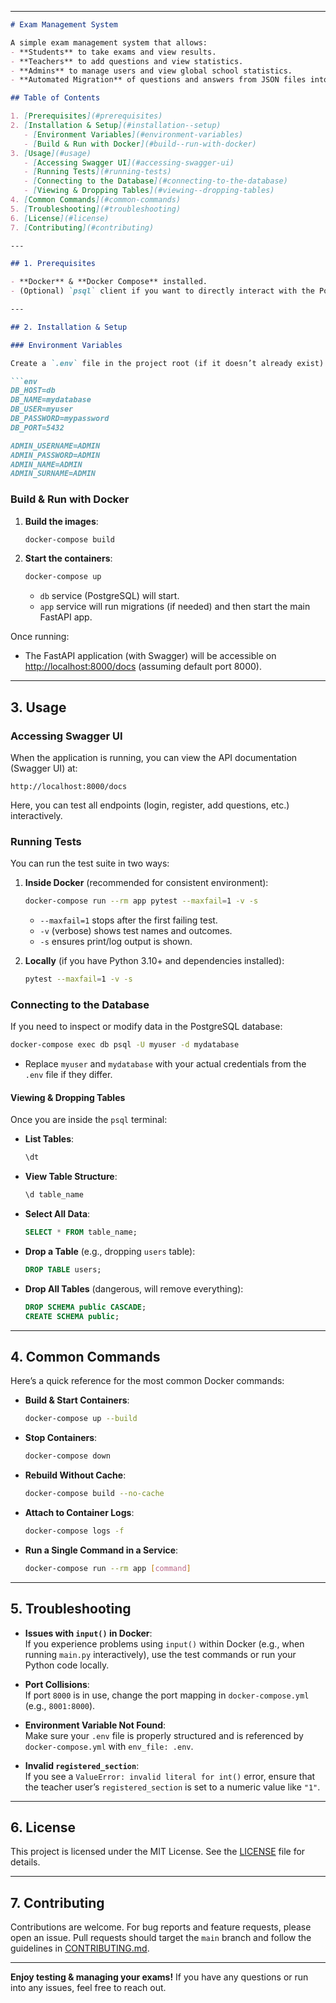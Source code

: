 
---

```md
# Exam Management System

A simple exam management system that allows:
- **Students** to take exams and view results.
- **Teachers** to add questions and view statistics.
- **Admins** to manage users and view global school statistics.
- **Automated Migration** of questions and answers from JSON files into a PostgreSQL database upon first run.

## Table of Contents

1. [Prerequisites](#prerequisites)
2. [Installation & Setup](#installation--setup)
   - [Environment Variables](#environment-variables)
   - [Build & Run with Docker](#build--run-with-docker)
3. [Usage](#usage)
   - [Accessing Swagger UI](#accessing-swagger-ui)
   - [Running Tests](#running-tests)
   - [Connecting to the Database](#connecting-to-the-database)
   - [Viewing & Dropping Tables](#viewing--dropping-tables)
4. [Common Commands](#common-commands)
5. [Troubleshooting](#troubleshooting)
6. [License](#license)
7. [Contributing](#contributing)

---

## 1. Prerequisites

- **Docker** & **Docker Compose** installed.
- (Optional) `psql` client if you want to directly interact with the PostgreSQL database.

---

## 2. Installation & Setup

### Environment Variables

Create a `.env` file in the project root (if it doesn’t already exist) with the following content (adjust values as needed):

```env
DB_HOST=db
DB_NAME=mydatabase
DB_USER=myuser
DB_PASSWORD=mypassword
DB_PORT=5432

ADMIN_USERNAME=ADMIN
ADMIN_PASSWORD=ADMIN
ADMIN_NAME=ADMIN
ADMIN_SURNAME=ADMIN
```

### Build & Run with Docker

1. **Build the images**:
   ```bash
   docker-compose build
   ```

2. **Start the containers**:
   ```bash
   docker-compose up
   ```
   - `db` service (PostgreSQL) will start.
   - `app` service will run migrations (if needed) and then start the main FastAPI app.

Once running:
- The FastAPI application (with Swagger) will be accessible on [http://localhost:8000/docs](http://localhost:8000/docs) (assuming default port 8000).

---

## 3. Usage

### Accessing Swagger UI

When the application is running, you can view the API documentation (Swagger UI) at:

```
http://localhost:8000/docs
```

Here, you can test all endpoints (login, register, add questions, etc.) interactively.

### Running Tests

You can run the test suite in two ways:

1. **Inside Docker** (recommended for consistent environment):
   ```bash
   docker-compose run --rm app pytest --maxfail=1 -v -s
   ```
   - `--maxfail=1` stops after the first failing test.
   - `-v` (verbose) shows test names and outcomes.
   - `-s` ensures print/log output is shown.

2. **Locally** (if you have Python 3.10+ and dependencies installed):
   ```bash
   pytest --maxfail=1 -v -s
   ```

### Connecting to the Database

If you need to inspect or modify data in the PostgreSQL database:

```bash
docker-compose exec db psql -U myuser -d mydatabase
```

- Replace `myuser` and `mydatabase` with your actual credentials from the `.env` file if they differ.

#### Viewing & Dropping Tables

Once you are inside the `psql` terminal:

- **List Tables**:
  ```sql
  \dt
  ```
- **View Table Structure**:
  ```sql
  \d table_name
  ```
- **Select All Data**:
  ```sql
  SELECT * FROM table_name;
  ```
- **Drop a Table** (e.g., dropping `users` table):
  ```sql
  DROP TABLE users;
  ```
- **Drop All Tables** (dangerous, will remove everything):
  ```sql
  DROP SCHEMA public CASCADE;
  CREATE SCHEMA public;
  ```

---

## 4. Common Commands

Here’s a quick reference for the most common Docker commands:

- **Build & Start Containers**:
  ```bash
  docker-compose up --build
  ```
- **Stop Containers**:
  ```bash
  docker-compose down
  ```
- **Rebuild Without Cache**:
  ```bash
  docker-compose build --no-cache
  ```
- **Attach to Container Logs**:
  ```bash
  docker-compose logs -f
  ```
- **Run a Single Command in a Service**:
  ```bash
  docker-compose run --rm app [command]
  ```

---

## 5. Troubleshooting

- **Issues with `input()` in Docker**:  
  If you experience problems using `input()` within Docker (e.g., when running `main.py` interactively), use the test commands or run your Python code locally.

- **Port Collisions**:  
  If port `8000` is in use, change the port mapping in `docker-compose.yml` (e.g., `8001:8000`).

- **Environment Variable Not Found**:  
  Make sure your `.env` file is properly structured and is referenced by `docker-compose.yml` with `env_file: .env`.

- **Invalid `registered_section`**:  
  If you see a `ValueError: invalid literal for int()` error, ensure that the teacher user’s `registered_section` is set to a numeric value like `"1"`.

---

## 6. License

This project is licensed under the MIT License. See the [LICENSE](LICENSE) file for details.

---

## 7. Contributing

Contributions are welcome. For bug reports and feature requests, please open an issue. Pull requests should target the `main` branch and follow the guidelines in [CONTRIBUTING.md](CONTRIBUTING.md).

---

**Enjoy testing & managing your exams!** If you have any questions or run into any issues, feel free to reach out.
```
